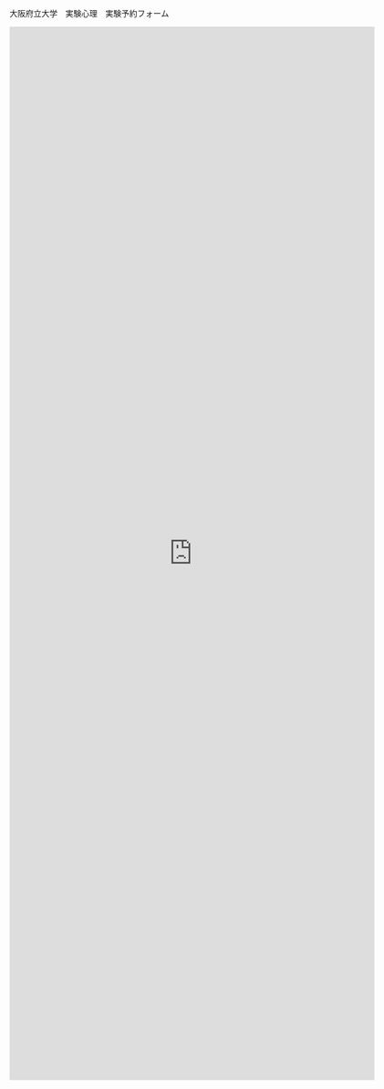 大阪府立大学　実験心理　実験予約フォーム
<iframe src="https://docs.google.com/forms/d/e/1FAIpQLSdKHyz1xhSkSybhHRH6R0lczGu7KsQxbqOi6U65hirwnVzWtQ/viewform?embedded=true" width="640" height="1848" frameborder="0" marginheight="0" marginwidth="0">読み込んでいます...</iframe>
